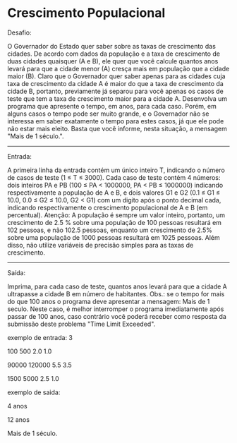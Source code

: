 #  Crescimento Populacional

Desafio:

O Governador do Estado quer saber sobre as taxas de crescimento das cidades. 
De acordo com dados da população e a taxa de crescimento de duas cidades quaisquer (A e B), 
ele quer que você calcule quantos anos levará para que a cidade menor (A) cresça mais em população que a cidade maior (B).
Claro que o Governador quer saber apenas para as cidades cuja taxa de crescimento da cidade A é maior do que a taxa de crescimento da cidade B, portanto,
previamente já separou para você apenas os casos de teste que tem a taxa de crescimento maior para a cidade A.
Desenvolva um programa que apresente o tempo, em anos, para cada caso.
Porém, em alguns casos o tempo pode ser muito grande, e o Governador não se interessa em saber exatamente o tempo para estes casos,
já que ele pode não estar mais eleito. Basta que você informe, nesta situação, a mensagem "Mais de 1 século.".

---


Entrada:

A primeira linha da entrada contém um único inteiro T, indicando o número de casos de teste (1 ≤ T ≤ 3000).
Cada caso de teste contém 4 números: dois inteiros PA e PB (100 ≤ PA < 1000000, PA < PB ≤ 1000000) indicando respectivamente a população de A e B,
e dois valores G1 e G2 (0.1 ≤ G1 ≤ 10.0, 0.0 ≤ G2 ≤ 10.0, G2 < G1) com um digito após o ponto decimal cada, 
indicando respectivamente o crescimento populacional de A e B (em percentual).
Atenção: A população é sempre um valor inteiro, portanto, um crescimento de 2.5 % sobre uma população de 100 pessoas resultará em 102 pessoas,
e não 102.5 pessoas, enquanto um crescimento de 2.5% sobre uma população de 1000 pessoas resultará em 1025 pessoas. 
Além disso, não utilize variáveis de precisão simples para as taxas de crescimento.

---

Saída:

Imprima, para cada caso de teste, quantos anos levará para que a cidade A ultrapasse a cidade B em número de habitantes.
Obs.: se o tempo for mais do que 100 anos o programa deve apresentar a mensagem: Mais de 1 seculo.
Neste caso, é melhor interromper o programa imediatamente após passar de 100 anos,
caso contrário você poderá receber como resposta da submissão deste problema "Time Limit Exceeded".

exemplo de entrada:
3

100 500 2.0 1.0

90000 120000 5.5 3.5

1500 5000 2.5 1.0

exemplo de saida:

4 anos

12 anos

Mais de 1 século.



